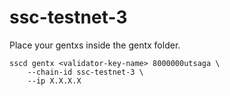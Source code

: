 # ssc-testnet-3

Place your gentxs inside the gentx folder.


```
sscd gentx <validator-key-name> 8000000utsaga \
    --chain-id ssc-testnet-3 \
    --ip X.X.X.X
```
